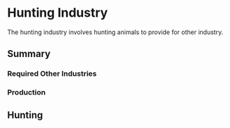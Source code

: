 # Hunting Industry

The hunting industry involves hunting animals to provide for other industry.

## Summary

### Required Other Industries

### Production

## Hunting
